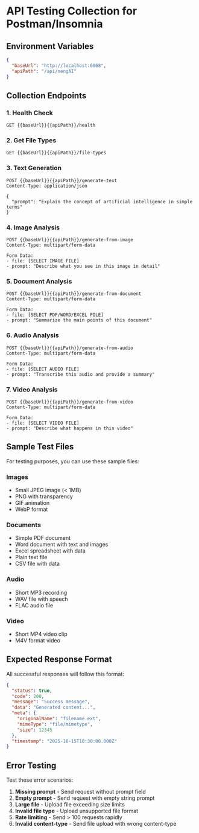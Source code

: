 # API Testing Collection for Postman/Insomnia

## Environment Variables
```json
{
  "baseUrl": "http://localhost:6068",
  "apiPath": "/api/nengAI"
}
```

## Collection Endpoints

### 1. Health Check
```
GET {{baseUrl}}{{apiPath}}/health
```

### 2. Get File Types
```
GET {{baseUrl}}{{apiPath}}/file-types
```

### 3. Text Generation
```
POST {{baseUrl}}{{apiPath}}/generate-text
Content-Type: application/json

{
  "prompt": "Explain the concept of artificial intelligence in simple terms"
}
```

### 4. Image Analysis
```
POST {{baseUrl}}{{apiPath}}/generate-from-image
Content-Type: multipart/form-data

Form Data:
- file: [SELECT IMAGE FILE]
- prompt: "Describe what you see in this image in detail"
```

### 5. Document Analysis
```
POST {{baseUrl}}{{apiPath}}/generate-from-document
Content-Type: multipart/form-data

Form Data:
- file: [SELECT PDF/WORD/EXCEL FILE]
- prompt: "Summarize the main points of this document"
```

### 6. Audio Analysis
```
POST {{baseUrl}}{{apiPath}}/generate-from-audio
Content-Type: multipart/form-data

Form Data:
- file: [SELECT AUDIO FILE]
- prompt: "Transcribe this audio and provide a summary"
```

### 7. Video Analysis
```
POST {{baseUrl}}{{apiPath}}/generate-from-video
Content-Type: multipart/form-data

Form Data:
- file: [SELECT VIDEO FILE]
- prompt: "Describe what happens in this video"
```

## Sample Test Files

For testing purposes, you can use these sample files:

### Images
- Small JPEG image (< 1MB)
- PNG with transparency
- GIF animation
- WebP format

### Documents
- Simple PDF document
- Word document with text and images
- Excel spreadsheet with data
- Plain text file
- CSV file with data

### Audio
- Short MP3 recording
- WAV file with speech
- FLAC audio file

### Video
- Short MP4 video clip
- M4V format video

## Expected Response Format

All successful responses will follow this format:
```json
{
  "status": true,
  "code": 200,
  "message": "Success message",
  "data": "Generated content...",
  "meta": {
    "originalName": "filename.ext",
    "mimeType": "file/mimetype",
    "size": 12345
  },
  "timestamp": "2025-10-15T10:30:00.000Z"
}
```

## Error Testing

Test these error scenarios:

1. **Missing prompt** - Send request without prompt field
2. **Empty prompt** - Send request with empty string prompt
3. **Large file** - Upload file exceeding size limits
4. **Invalid file type** - Upload unsupported file format
5. **Rate limiting** - Send > 100 requests rapidly
6. **Invalid content-type** - Send file upload with wrong content-type